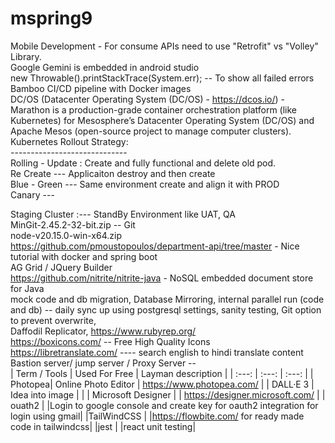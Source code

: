 # mspring9
Mobile Development - For consume APIs need to use "Retrofit" vs "Volley" Library.<br />
Google Gemini is embedded in android studio<br />
new Throwable().printStackTrace(System.err); -- To show all failed errors <br />
Bamboo CI/CD pipeline with Docker images <br />
DC/OS (Datacenter Operating System (DC/OS) - https://dcos.io/)  - Marathon is a production-grade container orchestration platform (like Kubernetes) for Mesosphere’s Datacenter Operating System (DC/OS) and Apache Mesos (open-source project to manage computer clusters).<br />
Kubernetes Rollout Strategy: <br />
----------------------------- <br />
Rolling - Update :  Create and fully functional and delete old pod.<br />
Re Create ---  Applicaiton destroy and then create<br />
Blue - Green --- Same environment create and align it with PROD<br />
Canary --- <br />

Staging Cluster :--- StandBy Environment like UAT, QA<br />
MinGit-2.45.2-32-bit.zip -- Git <br />
node-v20.15.0-win-x64.zip <br />
https://github.com/pmoustopoulos/department-api/tree/master - Nice tutorial with docker and spring boot <br />
AG Grid / JQuery Builder <br />
https://github.com/nitrite/nitrite-java - NoSQL embedded document store for Java <br />
mock code and db migration, Database Mirroring, internal parallel run (code and db) -- daily sync up using postgresql settings, sanity testing, Git option to prevent overwrite, <br />
Daffodil Replicator, https://www.rubyrep.org/ <br />
https://boxicons.com/ -- Free High Quality Icons <br />
https://libretranslate.com/ ---- search english to hindi translate content <br />
Bastion server/ jump server / Proxy Server -- <br />
| Term / Tools | Used For Free | Layman description | 
| :---: | :---: | :---: | 
| Photopea|	Online Photo Editor | https://www.photopea.com/	|
| DALL·E 3 | Idea into image | |
| Microsoft Designer | | https://designer.microsoft.com/ |
| ouath2 | |Login to google console and create key for oauth2 integration for login using gmail|
|TailWindCSS | |https://flowbite.com/ for ready made code in tailwindcss|
|jest | |react unit testing|
